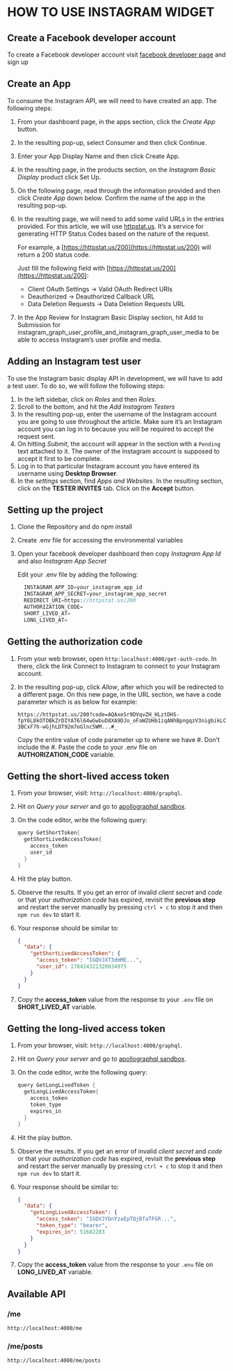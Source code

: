 # HOW TO USE INSTAGRAM WIDGET

## Create a Facebook developer account

To create a Facebook developer account visit [facebook developer page](https://developers.facebook.com/) and sign up

## Create an App

To consume the Instagram API, we will need to have created an app. The following steps:

1. From your dashboard page, in the apps section, click the *Create App* button.
2. In the resulting pop-up, select Consumer and then click Continue.
3. Enter your App Display Name and then click Create App.
4. In the resulting page, in the products section, on the *Instagram Basic Display* product click Set Up.
5. On the following page, read through the information provided and then click *Create App* down below. Confirm the name of the app in the resulting pop-up.
6. In the resulting page, we will need to add some valid URLs in the entries provided. For this article, we will use [httpstat.us](https://httpstat.us). It’s a service for generating HTTP Status Codes based on the nature of the request.

    For example, a [https://httpstat.us/200](https://httpstat.us/200) will return a 200 status code.

    Just fill the following field with [https://httpstat.us/200](https://httpstat.us/200):

    - Client OAuth Settings -> Valid OAuth Redirect URIs
    - Deauthorized -> Deauthorized Callback URL
    - Data Deletion Requests -> Data Deletion Requests URL

7. In the App Review for Instagram Basic Display section, hit Add to Submission for instagram_graph_user_profile_and_instagram_graph_user_media to be able to access Instagram’s user profile and media.

## Adding an Instagram test user

To use the Instagram basic display API in development, we will have to add a test user. To do so, we will follow the following steps:

1. In the left sidebar, click on *Roles* and then *Roles*.
2. Scroll to the bottom, and hit the *Add Instagram Testers*
3. In the resulting pop-up, enter the username of the Instagram account you are going to use throughout the article. Make sure it’s an Instagram account you can log in to because you will be required to accept the request sent.
4. On hitting *Submit*, the account will appear in the section with a `Pending` text attached to it. The owner of the Instagram account is supposed to accept it first to be complete.
5. Log in to that particular Instagram account you have entered its username using **Desktop Browser**.
6. In the *settings* section, find *Apps and Websites*. In the resulting section, click on the **TESTER INVITES** tab. Click on the **Accept** button.

## Setting up the project

1. Clone the Repository and do npm install
2. Create .env file for accessing the environmental variables
3. Open your facebook developer dashboard then copy *Instagram App Id* and also *Instagram App Secret*

    Edit your .env file by adding the following:

    ```java
      INSTAGRAM_APP_ID=your_instagram_app_id
      INSTAGRAM_APP_SECRET=your_instagram_app_secret
      REDIRECT_URI=https://httpstat.us/200
      AUTHORIZATION_CODE=
      SHORT_LIVED_AT=
      LONG_LIVED_AT=
    ```

## Getting the authorization code

1. From your web browser, open `http:localhost:4000/get-auth-code`. In there, click the link Connect to Instagram to connect to your Instagram account.
2. In the resulting pop-up, click *Allow*, after which you will be redirected to a different page. On this new page, in the URL section, we have a code parameter which is as below for example:

    `https://httpstat.us/200?code=AQAxeSr9DVqvZH_HLztDHS-fpY6L8kOTOBkZrDIYAT6l64wGwbuD8XA9DJo_oFaWZUHb1iqANhBpngqzV3nigbikLC3BCxF7h-wGjhLDT92m7oGlnc5WM...#_`

    Copy the entire value of code parameter up to where we have #. Don’t include the #. Paste the code to your .env file on **AUTHORIZATION_CODE** variable.

## Getting the short-lived access token

1. From your browser, visit: `http://localhost:4000/graphql`.
2. Hit on *Query your server* and go to [apollographql sandbox](https://studio.apollographql.com/sandbox/explorer?endpoint=http://localhost:4000/graphql).
3. On the code editor, write the following query:

    ```java
    query GetShortToken{
      getShortLivedAccessToken{
        access_token
        user_id
      }
    }
    ```

4. Hit the play button.
5. Observe the results. If you get an error of invalid *client secret* and *code* or that your *authorization code* has expired, revisit the **previous step** and restart the server manually by pressing `ctrl + c` to stop it and then `npm run dev` to start it.
6. Your response should be similar to:

    ```json
    {
      "data": {
        "getShortLivedAccessToken": {
          "access_token": "IGQVJXT3dmME...",
          "user_id": 178414321320034975
        }
      }
    }
    ```

7. Copy the **access_token** value from the response to your `.env` file on **SHORT_LIVED_AT** variable.

## Getting the long-lived access token

1. From your browser, visit: `http://localhost:4000/graphql`.
2. Hit on *Query your server* and go to [apollographql sandbox](https://studio.apollographql.com/sandbox/explorer?endpoint=http://localhost:4000/graphql).
3. On the code editor, write the following query:

    ```java
    query GetLongLivedToken {
      getLongLivedAccessToken{
        access_token
        token_type
        expires_in
      }
    }
    ```

4. Hit the play button.
5. Observe the results. If you get an error of invalid *client secret* and *code* or that your *authorization code* has expired, revisit the **previous step** and restart the server manually by pressing `ctrl + c` to stop it and then `npm run dev` to start it.
6. Your response should be similar to:

    ```json
    {
      "data": {
        "getLongLivedAccessToken": {
          "access_token": "IGQVJYbnYzaEpTQjBfaTFGR...",
          "token_type": "bearer",
          "expires_in": 51682283
        }
      }
    }
    ```

7. Copy the **access_token** value from the response to your `.env` file on **LONG_LIVED_AT** variable.

## Available API

### **/me**

```html
http://localhost:4000/me
```

### **/me/posts**

```html
http://localhost:4000/me/posts
```
